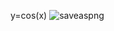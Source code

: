y=cos(x)
![saveaspng](https://user-images.githubusercontent.com/90375230/149663413-72f1e276-7e2c-4275-be22-7b8a35d086df.png)
